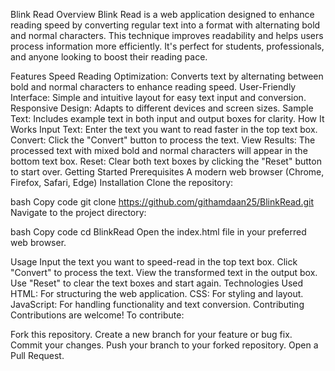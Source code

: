 Blink Read
Overview
Blink Read is a web application designed to enhance reading speed by converting regular text into a format with alternating bold and normal characters. This technique improves readability and helps users process information more efficiently. It's perfect for students, professionals, and anyone looking to boost their reading pace.

Features
Speed Reading Optimization: Converts text by alternating between bold and normal characters to enhance reading speed.
User-Friendly Interface: Simple and intuitive layout for easy text input and conversion.
Responsive Design: Adapts to different devices and screen sizes.
Sample Text: Includes example text in both input and output boxes for clarity.
How It Works
Input Text: Enter the text you want to read faster in the top text box.
Convert: Click the "Convert" button to process the text.
View Results: The processed text with mixed bold and normal characters will appear in the bottom text box.
Reset: Clear both text boxes by clicking the "Reset" button to start over.
Getting Started
Prerequisites
A modern web browser (Chrome, Firefox, Safari, Edge)
Installation
Clone the repository:

bash
Copy code
git clone https://github.com/githamdaan25/BlinkRead.git
Navigate to the project directory:

bash
Copy code
cd BlinkRead
Open the index.html file in your preferred web browser.

Usage
Input the text you want to speed-read in the top text box.
Click "Convert" to process the text.
View the transformed text in the output box.
Use "Reset" to clear the text boxes and start again.
Technologies Used
HTML: For structuring the web application.
CSS: For styling and layout.
JavaScript: For handling functionality and text conversion.
Contributing
Contributions are welcome! To contribute:

Fork this repository.
Create a new branch for your feature or bug fix.
Commit your changes.
Push your branch to your forked repository.
Open a Pull Request.
